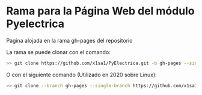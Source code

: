 # Rama para la Página Web del módulo Pyelectrica
Pagina alojada en la rama gh-pages del repositorio

La rama se puede clonar con el comando:
```bash
>> git clone https://github.com/x1sa1/PyElectrica.git -b gh-pages --single-branch
```
O con el siguiente comando (Utilizado en 2020 sobre Linux):
```bash
>> git clone --branch gh-pages --single-branch https://github.com/x1sa1/PyElectrica.git .
```
